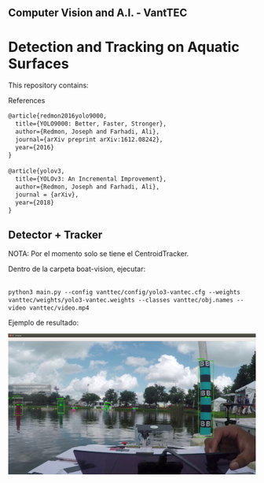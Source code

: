 ## Computer Vision and A.I. - VantTEC 

# Detection and Tracking on Aquatic Surfaces

This repository contains:


References
```
@article{redmon2016yolo9000,
  title={YOLO9000: Better, Faster, Stronger},
  author={Redmon, Joseph and Farhadi, Ali},
  journal={arXiv preprint arXiv:1612.08242},
  year={2016}
}

@article{yolov3,
  title={YOLOv3: An Incremental Improvement},
  author={Redmon, Joseph and Farhadi, Ali},
  journal = {arXiv},
  year={2018}
}
```

## Detector + Tracker

NOTA: Por el momento solo se tiene el CentroidTracker. 

Dentro de la carpeta boat-vision, ejecutar: 
```

python3 main.py --config vanttec/config/yolo3-vantec.cfg --weights vanttec/weights/yolo3-vantec.weights --classes vanttec/obj.names --video vanttec/video.mp4

```
Ejemplo de resultado:
<p align="center"><img src="./readme/det-track.png" /> </p>



